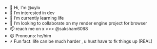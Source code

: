 - 👋 Hi, I’m @xylo
- 👀 I’m interested in dev
- 🌱 I’m currently learning life
- 💞️ I’m looking to collaborate on my render engine project for browser
- 📫 reach me on x >>> @saksham6068
- 😄 Pronouns: he/him
- ⚡ Fun fact: life can be much harder , u hust have to fk things up (REAL)

<!---
ihatesaksham/ihatesaksham is a ✨ special ✨ repository because its `README.md` (this file) appears on your GitHub profile.
You can click the Preview link to take a look at your changes.
--->
